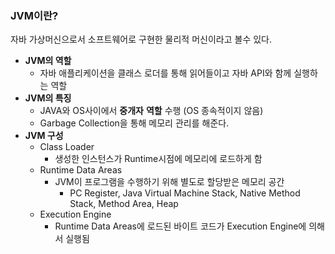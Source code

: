 ### JVM이란?

자바 가상머신으로서 소프트웨어로 구현한 물리적 머신이라고 볼수 있다.

- **JVM의 역할**
    - 자바 애플리케이션을 클래스 로더를 통해 읽어들이고 자바 API와 함께 실행하는 역할
- **JVM의 특징**
    - JAVA와 OS사이에서 **중개자** **역할** 수행 (OS 종속적이지 않음)
    - Garbage Collection을 통해 메모리 관리를 해준다.
- **JVM 구성**
    - Class Loader
        - 생성한 인스턴스가 Runtime시점에 메모리에 로드하게 함
    - Runtime Data Areas
        - JVM이 프로그램을 수행하기 위해 별도로 할당받은 메모리 공간
            - PC Register, Java Virtual Machine Stack, Native Method Stack, Method Area, Heap
    - Execution Engine
        - Runtime Data Areas에 로드된 바이트 코드가 Execution Engine에 의해서 실행됨

